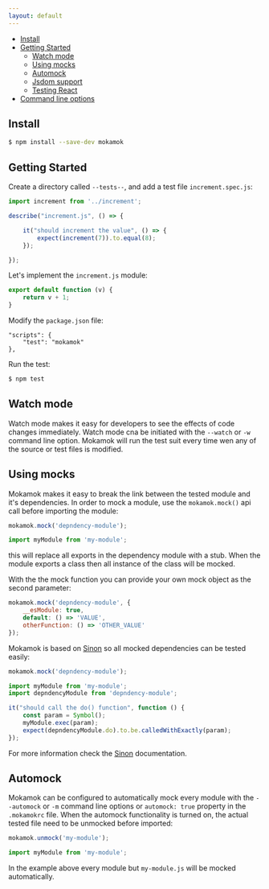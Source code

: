 ```yaml
---
layout: default
---
```


<div class="page-wrap">

<nav markdown="1">

* [Install](#install)
* [Getting Started](#getting-started)
    * [Watch mode](#watch-mode)
    * [Using mocks](#mocks)
    * [Automock](#automock)
    * [Jsdom support](#jsdom)
    * [Testing React](#testing-react)
* [Command line options](#cli)

</nav>

<article markdown="1">

## <a name="install" class="anchor"></a>Install

```bash
$ npm install --save-dev mokamok
```

## <a name="getting-started" class="anchor"></a>Getting Started

Create a directory called `--tests--`, and add a test file `increment.spec.js`:

```javascript
import increment from '../increment';

describe("increment.js", () => {

    it("should increment the value", () => {
        expect(increment(7)).to.equal(8);
    });

});
```

Let's implement the `increment.js` module:

```javascript
export default function (v) {
    return v + 1;
}
```

Modify the `package.json` file:

```
"scripts": {
    "test": "mokamok"
},
```

Run the test:

```bash
$ npm test
```

## <a name="watch-mode" class="anchor"></a>Watch mode

Watch mode makes it easy for developers to see the effects of code changes immediately. Watch mode
cna be initiated with the `--watch` or `-w` command line option. Mokamok will run the test suit
every time wen any of the source or test files is modified.


## <a name="mocks" class="anchor"></a>Using mocks

Mokamok makes it easy to break the link between the tested module and it's dependencies. In order
to mock a module, use the `mokamok.mock()` api call before importing the module:

```javascript
mokamok.mock('depndency-module');

import myModule from 'my-module';
```

this will replace all exports in the dependency module with a stub. When the module exports
a class then all instance of the class will be mocked.

With the the mock function you can provide your own mock object as the second parameter:

```javascript
mokamok.mock('depndency-module', {
    __esModule: true,
    default: () => 'VALUE',
    otherFunction: () => 'OTHER_VALUE'
});
```

Mokamok is based on [Sinon](http://sinonjs.org/) so all mocked dependencies can be tested easily:

```javascript
mokamok.mock('depndency-module');

import myModule from 'my-module';
import depndencyModule from 'depndency-module';

it("should call the do() function", function () {
    const param = Symbol();
    myModule.exec(param);
    expect(depndencyModule.do).to.be.calledWithExactly(param);
});
```
For more information check the [Sinon](http://sinonjs.org/) documentation.


## <a name="automock" class="anchor"></a>Automock

Mokamok can be configured to automatically mock every module with the `--automock` or `-m` command
line options or `automock: true` property in the `.mokamokrc` file. When the automock functionality
is turned on, the actual tested file need to be unmocked before imported:

```javascript
mokamok.unmock('my-module');

import myModule from 'my-module';
```

In the example above every module but `my-module.js` will be mocked automatically.

</article>

</div>
